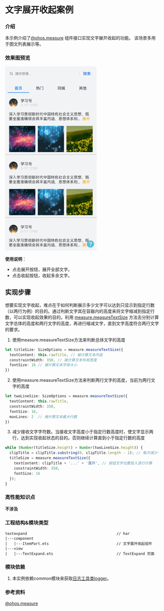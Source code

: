 # 文字展开收起案例

### 介绍

本示例介绍了[@ohos.measure](https://developer.huawei.com/consumer/cn/doc/harmonyos-references/js-apis-measure-0000001774280802)
组件接口实现文字展开收起的功能。
该场景多用于图文列表展示等。

### 效果图预览

<img src="../../product/entry/src/main/resources/base/media/text_expand.gif" width="300">

**使用说明**：

* 点击展开按钮，展开全部文字。
* 点击收起按钮，收起多余文字。

## 实现步骤

想要实现文字收起，难点在于如何判断展示多少文字可以达到只显示到指定行数（以两行为例）的目的。通过判断文字其在容器内的高度来将文字缩减到指定行数，可以实现收起效果的目的。利用 [measure.measureTextSize](https://developer.huawei.com/consumer/cn/doc/harmonyos-references/js-apis-measure-0000001774280802#ZH-CN_TOPIC_0000001811158890__measuremeasuretextsize10)
方法去分别计算文字总体的高度和两行文字的高度，再进行缩减文字，直到文字高度符合两行文字的要求。

1. 使用measure.measureTextSize方法来判断总体文字的高度

```ts
let titleSize: SizeOptions = measure.measureTextSize({
  textContent: this.rawTitle, // 被计算文本内容
  constraintWidth: 350, // 被计算文本布局宽度
  fontSize: 16 // 被计算文本字体大小
})
```

2. 使用measure.measureTextSize方法来判断两行文字的高度，当前为两行文字的高度

```ts
let twoLineSize: SizeOptions = measure.measureTextSize({
  textContent: this.rawTitle,
  constraintWidth: 350,
  fontSize: 16,
  maxLines: 2  // 被计算文本最大行数
})
```

3. 减少接收文字字符数。当接收文字高度小于指定行数高度时，使文字显示两行，达到实现收起状态的目的。否则继续计算直到小于指定行数的高度

```ts
while (Number(titleSize.height) > Number(twoLineSize.height)) {
  clipTitle = clipTitle.substring(0, clipTitle.length - 1); // 每次减少一个字符长度，再进行比较计算，直到符合高度要求
  titleSize = measure.measureTextSize({
    textContent: clipTitle + '...' + '展开', // 按钮文字也要放入进行计算
    constraintWidth: 350,
    fontSize: 16
  });
}
```

### 高性能知识点

**不涉及**

### 工程结构&模块类型

   ```
   textexpand                                         // har
   |---component                                         
   |   |---ItemPart.ets                               // 文字展开收起组件
   |---view
   |   |---TextExpand.ets                             // TextExpand 页面
   ```

### 模块依赖

1. 本实例依赖common模块来获取[日志工具类logger](../../common/utils/src/main/ets/log/Logger.ets)。

### 参考资料

[@ohos.measure](https://developer.huawei.com/consumer/cn/doc/harmonyos-references/js-apis-measure-0000001774280802)
